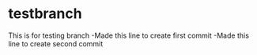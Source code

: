 # testbranch
This is for testing branch
-Made this line to create first commit
-Made this line to create second commit
